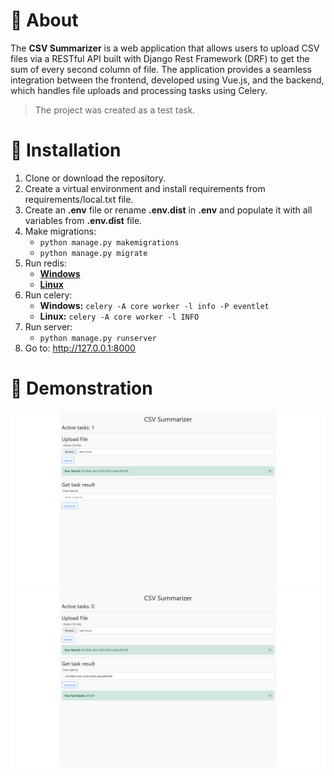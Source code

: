 # 📃 About

The **CSV Summarizer** is a web application that allows users to upload CSV files via a RESTful API built with Django Rest Framework (DRF) to get the sum of every second column of file. The application provides a seamless integration between the frontend, developed using Vue.js, and the backend, which handles file uploads and processing tasks using Celery.
> The project was created as a test task.

# 💽 Installation

1. Clone or download the repository.
2. Create a virtual environment and install requirements from requirements/local.txt file.
3. Create an **.env** file or rename **.env.dist** in **.env** and populate it with all variables from **.env.dist**
   file.
4. Make migrations:
    * `python manage.py makemigrations`
    * `python manage.py migrate`
5. Run redis:
    * [**Windows**](https://github.com/microsoftarchive/redis/releases)
    * [**Linux**](https://www.digitalocean.com/community/tutorials/how-to-install-and-secure-redis-on-ubuntu-22-04)
6. Run celery:
    * **Windows:** `celery -A core worker -l info -P eventlet`
    * **Linux:** `celery -A core worker -l INFO`
7. Run server:
    * `python manage.py runserver`
8. Go to: http://127.0.0.1:8000

# 🌄 Demonstration

![creating_task](images/creating_task.png)
![task_result](images/task_result.png)
